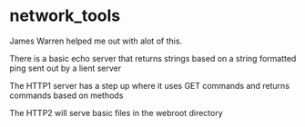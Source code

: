# network_tools
James Warren helped me out with alot of this.

There is a basic echo server that returns strings based on a string formatted ping sent out by a lient server

The HTTP1 server has a step up where it uses GET commands and returns commands based on methods

The HTTP2 will serve basic files in the webroot directory
